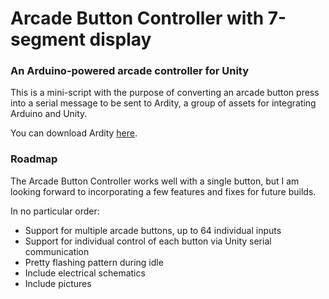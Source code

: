 # Arcade Button Controller with 7-segment display
### An Arduino-powered arcade controller for Unity

This is a mini-script with the purpose of converting an arcade button press into a serial message to be sent to Ardity, a group of assets for integrating Arduino and Unity.

You can download Ardity [here](https://github.com/DWilches/Ardity).

### Roadmap

The Arcade Button Controller works well with a single button, but I am looking forward to incorporating a few features and fixes for future builds.

In no particular order:
* Support for multiple arcade buttons, up to 64 individual inputs
* Support for individual control of each button via Unity serial communication
* Pretty flashing pattern during idle
* Include electrical schematics
* Include pictures
